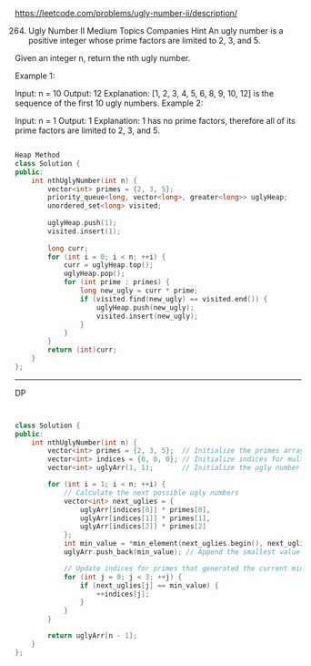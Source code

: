 https://leetcode.com/problems/ugly-number-ii/description/



264. Ugly Number II
Medium
Topics
Companies
Hint
An ugly number is a positive integer whose prime factors are limited to 2, 3, and 5.

Given an integer n, return the nth ugly number.

 

Example 1:

Input: n = 10
Output: 12
Explanation: [1, 2, 3, 4, 5, 6, 8, 9, 10, 12] is the sequence of the first 10 ugly numbers.
Example 2:

Input: n = 1
Output: 1
Explanation: 1 has no prime factors, therefore all of its prime factors are limited to 2, 3, and 5.


```cpp

Heap Method
class Solution {
public:
    int nthUglyNumber(int n) {
        vector<int> primes = {2, 3, 5};
        priority_queue<long, vector<long>, greater<long>> uglyHeap;
        unordered_set<long> visited;
        
        uglyHeap.push(1);
        visited.insert(1);
        
        long curr;
        for (int i = 0; i < n; ++i) {
            curr = uglyHeap.top();
            uglyHeap.pop();
            for (int prime : primes) {
                long new_ugly = curr * prime;
                if (visited.find(new_ugly) == visited.end()) {
                    uglyHeap.push(new_ugly);
                    visited.insert(new_ugly);
                }
            }
        }
        return (int)curr;
    }
};

```
---

DP

```cpp


class Solution {
public:
    int nthUglyNumber(int n) {
        vector<int> primes = {2, 3, 5};  // Initialize the primes array
        vector<int> indices = {0, 0, 0}; // Initialize indices for multiples of 2, 3, 5
        vector<int> uglyArr(1, 1);       // Initialize the ugly number array with 1

        for (int i = 1; i < n; ++i) {
            // Calculate the next possible ugly numbers
            vector<int> next_uglies = {
                uglyArr[indices[0]] * primes[0],
                uglyArr[indices[1]] * primes[1],
                uglyArr[indices[2]] * primes[2]
            };
            int min_value = *min_element(next_uglies.begin(), next_uglies.end()); // Find the smallest value
            uglyArr.push_back(min_value); // Append the smallest value to uglyArr

            // Update indices for primes that generated the current min_value
            for (int j = 0; j < 3; ++j) {
                if (next_uglies[j] == min_value) {
                    ++indices[j];
                }
            }
        }

        return uglyArr[n - 1];
    }
};

```
